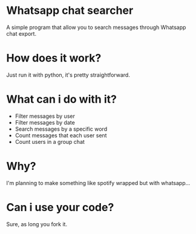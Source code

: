 # Whatsapp chat searcher
A simple program that allow you to search messages through Whatsapp chat export.
# How does it work?
Just run it with python, it's pretty straightforward.
# What can i do with it?
- Filter messages by user
- Filter messages by date
- Search messages by a specific word
- Count messages that each user sent
- Count users in a group chat
# Why?
I'm planning to make something like spotify wrapped but with whatsapp...
# Can i use your code?
Sure, as long you fork it.
